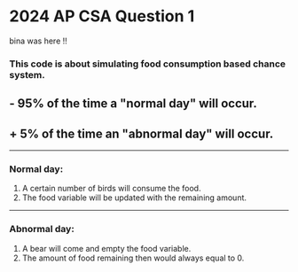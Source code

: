 # 2024 AP CSA Question 1
bina was here !!
### This code is about simulating food consumption based chance system.
  ## -  95% of the time a "normal day" will occur. 
  ## +  5% of the time an "abnormal day" will occur.
____________________________________________________________________
### Normal day:

1. A certain number of birds will consume the food.
2. The food variable will be updated with the remaining amount.
____________________________________________________________________
### Abnormal day:

1. A bear will come and empty the food variable.
2. The amount of food remaining then would always equal to 0.
